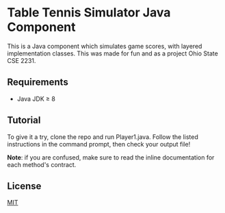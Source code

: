 # Table Tennis Simulator Java Component
This is a Java component which simulates game scores, with layered implementation classes. This was made for fun and as a project Ohio State CSE 2231.

## Requirements
* Java JDK ≥ 8

## Tutorial
To give it a try, clone the repo and run Player1.java. Follow the listed instructions in the command prompt, then check your output file!

**Note**: if you are confused, make sure to read the inline documentation for each method's contract.

## License
[MIT](LICENSE)
